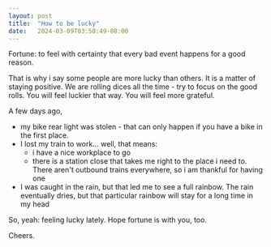```yaml
---
layout: post
title:  "How to be lucky"
date:   2024-03-09T03:50:49-08:00
---
```

Fortune: to feel with certainty that every bad event happens for a good reason.

That is why i say some people are more lucky than others. It is a matter of staying positive. We are rolling dices all the time - try to focus on the good rolls. You will feel luckier that way. You will feel more grateful.


A few days ago, 
- my bike rear light was stolen - that can only happen if you have a bike in the first place.
- I lost my train to work... well, that means:
    * i have a nice workplace to go
    * there is a station close that takes me right to the place i need to. There aren't outbound trains everywhere, so i am thankful for having one
- I was caught in the rain, but that led me to see a full rainbow. The rain eventually dries, but that particular rainbow will stay for a long time in my head


So, yeah: feeling lucky lately. Hope fortune is with you, too.

Cheers.